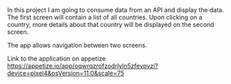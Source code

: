 In this project I am going to consume data from an API and display the data.
The first screen will contain a list of all countries.
Upon clicking on a country, more details about that country will be displayed on the second screen.

The app allows navigation between two screens.

Link to the application on appetize
https://appetize.io/app/oqwrqzrofzodrlyln5zfevpvzi?device=pixel4&osVersion=11.0&scale=75
